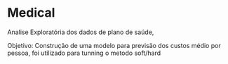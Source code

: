 # Medical
Analise Exploratória dos dados de plano de saúde,


Objetivo:
Construção de uma modelo para previsão dos custos médio por pessoa, foi utilizado para tunning o metodo soft/hard
